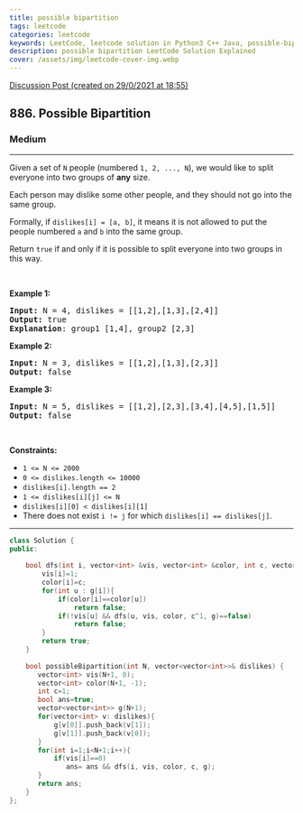 ```yaml
---
title: possible bipartition
tags: leetcode
categories: leetcode
keywords: LeetCode, leetcode solution in Python3 C++ Java, possible-bipartition solution
description: possible bipartition LeetCode Solution Explained
cover: /assets/img/leetcode-cover-img.webp
---
```



[Discussion Post (created on 29/0/2021 at 18:55)](https://leetcode.com/problems/possible-bipartition/discuss/1040464/DFS-or-C%2B%2B-or-Coloring)  
<h2>886. Possible Bipartition</h2><h3>Medium</h3><hr><div><p>Given a set of <code>N</code>&nbsp;people (numbered <code>1, 2, ..., N</code>), we would like to split everyone into two groups of <strong>any</strong> size.</p>

<p>Each person may dislike some other people, and they should not go into the same group.&nbsp;</p>

<p>Formally, if <code>dislikes[i] = [a, b]</code>, it means it is not allowed to put the people numbered <code>a</code> and <code>b</code> into the same group.</p>

<p>Return <code>true</code>&nbsp;if and only if it is possible to split everyone into two groups in this way.</p>

<p>&nbsp;</p>

<div>
<div>
<ol>
</ol>
</div>
</div>

<div>
<p><strong>Example 1:</strong></p>

<pre><strong>Input: </strong>N = <span id="example-input-1-1">4</span>, dislikes = <span id="example-input-1-2">[[1,2],[1,3],[2,4]]</span>
<strong>Output: </strong><span id="example-output-1">true</span>
<strong>Explanation</strong>: group1 [1,4], group2 [2,3]
</pre>

<div>
<p><strong>Example 2:</strong></p>

<pre><strong>Input: </strong>N = <span id="example-input-2-1">3</span>, dislikes = <span id="example-input-2-2">[[1,2],[1,3],[2,3]]</span>
<strong>Output: </strong><span id="example-output-2">false</span>
</pre>

<div>
<p><strong>Example 3:</strong></p>

<pre><strong>Input: </strong>N = <span id="example-input-3-1">5</span>, dislikes = <span id="example-input-3-2">[[1,2],[2,3],[3,4],[4,5],[1,5]]</span>
<strong>Output: </strong><span id="example-output-3">false</span>
</pre>
</div>
</div>
</div>

<p>&nbsp;</p>
<p><strong>Constraints:</strong></p>

<ul>
	<li><code>1 &lt;= N &lt;= 2000</code></li>
	<li><code>0 &lt;= dislikes.length &lt;= 10000</code></li>
	<li><code>dislikes[i].length == 2</code></li>
	<li><code>1 &lt;= dislikes[i][j] &lt;= N</code></li>
	<li><code>dislikes[i][0] &lt; dislikes[i][1]</code></li>
	<li>There does not exist <code>i != j</code> for which <code>dislikes[i] == dislikes[j]</code>.</li>
</ul></div>

---




```cpp
class Solution {
public:
    
    bool dfs(int i, vector<int> &vis, vector<int> &color, int c, vector<vector<int>>& g){
        vis[i]=1;
        color[i]=c;
        for(int u : g[i]){
            if(color[i]==color[u])
                return false;
            if(!vis[u] && dfs(u, vis, color, c^1, g)==false)
                return false;
        }
        return true;
    }
    
    bool possibleBipartition(int N, vector<vector<int>>& dislikes) {
       vector<int> vis(N+1, 0);
       vector<int> color(N+1, -1);
       int c=1;
       bool ans=true;
       vector<vector<int>> g(N+1);
       for(vector<int> v: dislikes){
           g[v[0]].push_back(v[1]);
           g[v[1]].push_back(v[0]);
       }
       for(int i=1;i<N+1;i++){
           if(vis[i]==0)
              ans= ans && dfs(i, vis, color, c, g);
       }
       return ans;
    }
};
```
